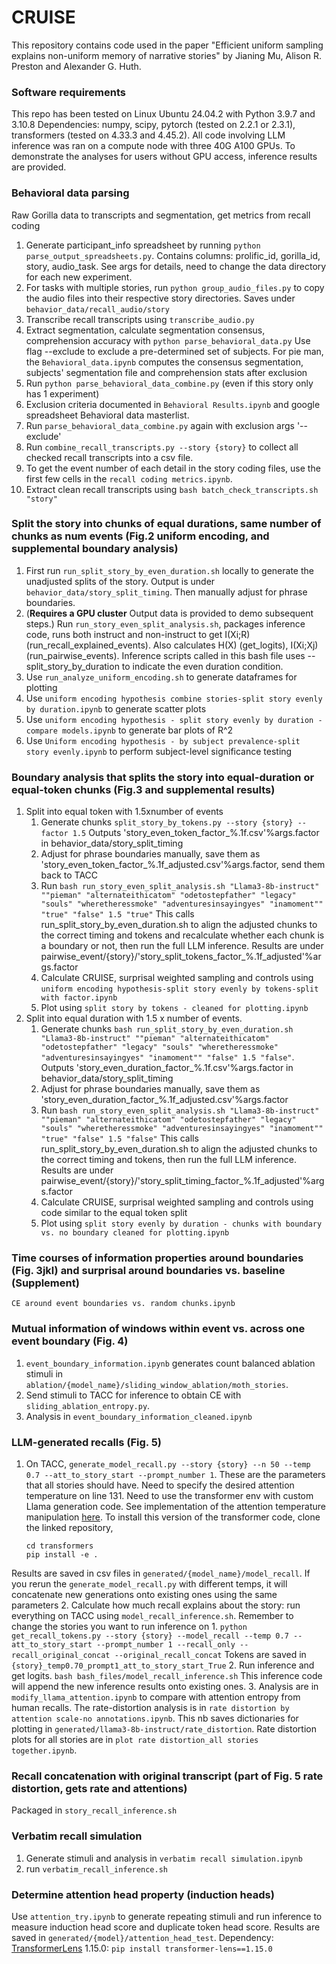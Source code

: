 # CRUISE
This repository contains code used in the paper "Efficient uniform sampling explains non-uniform memory of narrative stories" by Jianing Mu, Alison R. Preston and Alexander G. Huth. 

### Software requirements
This repo has been tested on Linux Ubuntu 24.04.2 with Python 3.9.7 and 3.10.8
Dependencies: numpy, scipy, pytorch (tested on 2.2.1 or 2.3.1), transformers (tested on 4.33.3 and 4.45.2). 
All code involving LLM inference was ran on a compute node with three 40G A100 GPUs. To demonstrate the analyses for users without GPU access, inference results are provided. 

### Behavioral data parsing 
Raw Gorilla data to transcripts and segmentation, get metrics from recall coding
1. Generate participant_info spreadsheet by running ```python parse_output_spreadsheets.py```. Contains columns: prolific_id, gorilla_id, story, audio_task. See args for details, need to change the data directory for each new experiment. 
2. For tasks with multiple stories, run ```python group_audio_files.py``` to copy the audio files into their respective story directories. Saves under ```behavior_data/recall_audio/story```
3. Transcribe recall transcripts using ```transcribe_audio.py```
4. Extract segmentation, calculate segmentation consensus, comprehension accuracy with 
    ```python parse_behavioral_data.py```
    Use flag --exclude to exclude a pre-determined set of subjects. 
    For pie man, the ```Behavioral_data.ipynb``` computes the consensus segmentation, subjects' segmentation file and comprehension stats after exclusion
5. Run ```python parse_behavioral_data_combine.py``` (even if this story only has 1 experiment)
6. Exclusion criteria documented in ```Behavioral Results.ipynb``` and google spreadsheet Behavioral data masterlist. 
7. Run ```parse_behavioral_data_combine.py``` again with exclusion args '--exclude'
8. Run ```combine_recall_transcripts.py --story {story}``` to collect all checked recall transcripts into a csv file.
9. To get the event number of each detail in the story coding files, use the first few cells in the ```recall coding metrics.ipynb```. 
10. Extract clean recall transcripts using ```bash batch_check_transcripts.sh "story"```


### Split the story into chunks of equal durations, same number of chunks as num events (Fig.2 uniform encoding, and supplemental boundary analysis)
1. First run ```run_split_story_by_even_duration.sh``` locally to generate the unadjusted splits of the story. Output is under ```behavior_data/story_split_timing```. Then manually adjust for phrase boundaries. 
2. (**Requires a GPU cluster** Output data is provided to demo subsequent steps.) Run ```run_story_even_split_analysis.sh```, packages inference code, runs both instruct and non-instruct to get I(Xi;R) (run_recall_explained_events). Also calculates H(X) (get_logits), I(Xi;Xj) (run_pairwise_events). Inference scripts called in this bash file uses --split_story_by_duration to indicate the even duration condition. 
3. Use ```run_analyze_uniform_encoding.sh``` to generate dataframes for plotting
4. Use ```uniform encoding hypothesis combine stories-split story evenly by duration.ipynb``` to generate scatter plots 
5. Use ```uniform encoding hypothesis - split story evenly by duration - compare models.ipynb``` to generate bar plots of R^2
6. Use ```Uniform encoding hypothesis - by subject prevalence-split story evenly.ipynb``` to perform subject-level significance testing 


### Boundary analysis that splits the story into equal-duration or equal-token chunks (Fig.3 and supplemental results)
1. Split into equal token with 1.5xnumber of events 
    1. Generate chunks ```split_story_by_tokens.py --story {story} --factor 1.5``` Outputs 'story_even_token_factor_%.1f.csv'%args.factor in behavior_data/story_split_timing
    2. Adjust for phrase boundaries manually, save them as 'story_even_token_factor_%.1f_adjusted.csv'%args.factor, send them back to TACC
    3. Run ```bash run_story_even_split_analysis.sh "Llama3-8b-instruct" ""pieman" "alternateithicatom" "odetostepfather" "legacy" "souls" "wheretheressmoke" "adventuresinsayingyes" "inamoment"" "true" "false" 1.5 "true"``` This calls run_split_story_by_even_duration.sh to align the adjusted chunks to the correct timing and tokens and recalculate whether each chunk is a boundary or not, then run the full LLM inference. Results are under pairwise_event/{story}/'story_split_tokens_factor_%.1f_adjusted'%args.factor
    4. Calculate CRUISE, surprisal weighted sampling and controls using ```uniform encoding hypothesis-split story evenly by tokens-split with factor.ipynb```
    5. Plot using ```split story by tokens - cleaned for plotting.ipynb```
2. Split into equal duration with 1.5 x number of events. 
    1. Generate chunks ```bash run_split_story_by_even_duration.sh "Llama3-8b-instruct" ""pieman" "alternateithicatom" "odetostepfather" "legacy" "souls" "wheretheressmoke" "adventuresinsayingyes" "inamoment"" "false" 1.5 "false"```. Outputs 'story_even_duration_factor_%.1f.csv'%args.factor in behavior_data/story_split_timing
    2. Adjust for phrase boundaries manually, save them as 'story_even_duration_factor_%.1f_adjusted.csv'%args.factor
    3. Run ```bash run_story_even_split_analysis.sh "Llama3-8b-instruct" ""pieman" "alternateithicatom" "odetostepfather" "legacy" "souls" "wheretheressmoke" "adventuresinsayingyes" "inamoment"" "true" "false" 1.5 "false"``` This calls run_split_story_by_even_duration.sh to align the adjusted chunks to the correct timing and tokens, then run the full LLM inference. Results are under pairwise_event/{story}/'story_split_timing_factor_%.1f_adjusted'%args.factor
    4. Calculate CRUISE, surprisal weighted sampling and controls using code similar to the equal token split
    5. Plot using ```split story evenly by duration - chunks with boundary vs. no boundary cleaned for plotting.ipynb```

### Time courses of information properties around boundaries (Fig. 3jkl) and surprisal around boundaries vs. baseline (Supplement)
```CE around event boundaries vs. random chunks.ipynb```

### Mutual information of windows within event vs. across one event boundary (Fig. 4)
1. ```event_boundary_information.ipynb``` generates count balanced ablation stimuli in ```ablation/{model_name}/sliding_window_ablation/moth_stories```. 
2. Send stimuli to TACC for inference to obtain CE with ```sliding_ablation_entropy.py```. 
3. Analysis in ```event_boundary_information_cleaned.ipynb```

### LLM-generated recalls (Fig. 5)
1. On TACC, ```generate_model_recall.py --story {story} --n 50 --temp 0.7 --att_to_story_start --prompt_number 1```. These are the parameters that all stories should have. Need to specify the desired attention temperature on line 131. 
    Need to use the transformer env with custom Llama generation code. See implementation of the attention temperature manipulation [here](https://github.com/mujn1461/private-transformers/blob/61e7edd0a1af2baa2447d9dbb2ffd85010581efc/src/transformers/models/llama/modeling_llama.py#L295). To install this version of the transformer code, clone the linked repository, 
    ```
    cd transformers
    pip install -e .
    ```
Results are saved in csv files in ```generated/{model_name}/model_recall```. 
If you rerun the ```generate_model_recall.py``` with different temps, it will concatenate new generations onto existing ones using the same parameters
2. Calculate how much recall explains about the story: run everything on TACC using `model_recall_inference.sh`. Remember to change the stories you want to run inference on 
    1. ```python get_recall_tokens.py --story {story} --model_recall --temp 0.7 --att_to_story_start --prompt_number 1 --recall_only --recall_original_concat --original_recall_concat```
    Tokens are saved in ```{story}_temp0.70_prompt1_att_to_story_start_True```
    2. Run inference and get logits. ```bash bash_files/model_recall_inference.sh``` This inference code will append the new inference results onto existing ones. 
3. Analysis are in ```modify_llama_attention.ipynb``` to compare with attention entropy from human recalls. The rate-distortion analysis is in ```rate distortion by attention scale-no annotations.ipynb```. This nb saves dictionaries for plotting in ```generated/llama3-8b-instruct/rate_distortion```. Rate distortion plots for all stories are in ```plot rate distortion_all stories together.ipynb```. 
    

### Recall concatenation with original transcript (part of Fig. 5 rate distortion, gets rate and attentions)
Packaged in ```story_recall_inference.sh```

### Verbatim recall simulation 
1. Generate stimuli and analysis in ```verbatim recall simulation.ipynb```
2. run ```verbatim_recall_inference.sh```

### Determine attention head property (induction heads)
Use ```attention_try.ipynb``` to generate repeating stimuli and run inference to measure induction head score and duplicate token head score. Results are saved in ```generated/{model}/attention_head_test```. Dependency: [TransformerLens](https://github.com/TransformerLensOrg/TransformerLens) 1.15.0: ```pip install transformer-lens==1.15.0```

